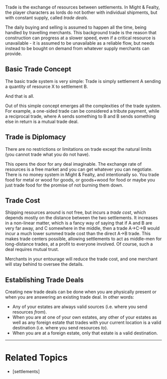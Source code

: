 Trade is the exchange of resources between settlements. In Might & Fealty, the player characters as lords do not bother with individual shipments, but with constant supply, called *trade deals*.

The daily buying and selling is assumed to happen all the time, being handled by travelling merchants. This background trade is the reason that construction can progress at a slower speed, even if a critical resource is unavailable - it is assumed to be unavailable as a reliable flow, but needs instead to be bought on demand from whatever supply merchants can provide.


Basic Trade Concept
-------------------
The basic trade system is very simple: Trade is simply settlement A sending a quantity of resource X to settlement B.

And that is all.

Out of this simple concept emerges all the complexities of the trade system. For example, a one-sided trade can be considered a tribute payment, while a reciprocal trade, where A sends something to B and B sends something else in return is a mutual trade deal.



Trade is Diplomacy
------------------
There are no restrictions or limitations on trade except the natural limits (you cannot trade what you do not have).

This opens the door for any deal imaginable. The exchange rate of resources is a free market and you can get whatever you can negotiate. There is no money system in Might & Fealty, and intentionally so. You trade food for metal or wood for goods, or goods+wood for food or maybe you just trade food for the promise of not burning them down.



Trade Cost
----------
Shipping resources around is not free, but incurs a *trade cost*, which depends mostly on the distance between the two settlements. It increases in a non-linear matter, which is a fancy way of saying that if A and B are very far away, and C somewhere in the middle, then a trade A->C->B would incur a much lower summed trade cost than the direct A->B trade. This makes trade centers possible, allowing settlements to act as middle-men for long-distance trades, at a profit to everyone involved. Of course, such a deal requires mutual trust.

Merchants in your entourage will reduce the trade cost, and one merchant will stay behind to oversee the details.



Establishing Trade Deals
------------------------
Creating new trade deals can be done when you are physically present or when you are answering an existing trade deal. In other words:

* Any of your estates are always valid sources (i.e. where you send resources *from*).
* When you are at one of your own estates, any other of your estates as well as any foreign estate that trades with your current location is a valid destination (i.e. where you send resources *to*).
* When you are at a foreign estate, only that estate is a valid destination.


---

Related Topics
==============
* [settlements]
